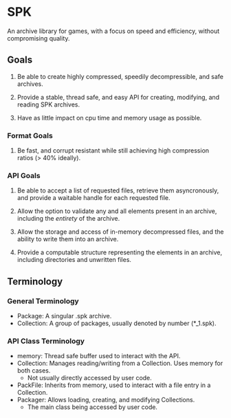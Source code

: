 # SPK

An archive library for games, with a focus on speed and efficiency, without compromising quality.

## Goals

1. Be able to create highly compressed, speedily decompressible, and safe archives.

2. Provide a stable, thread safe, and easy API for creating, modifying, and reading SPK archives.

3. Have as little impact on cpu time and memory usage as possible.

### Format Goals

1. Be fast, and corrupt resistant while still achieving high compression ratios (> 40% ideally).

### API Goals

1. Be able to accept a list of requested files, retrieve them asyncronously, and provide a waitable handle for each
requested file.

2. Allow the option to validate any and all elements present in an archive, including the *entirety* of the archive.

3. Allow the storage and access of in-memory decompressed files, and the ability to write them into an archive.

4. Provide a computable structure representing the elements in an archive, including directories and unwritten files.

## Terminology

### General Terminology

- Package: A singular .spk archive.
- Collection: A group of packages, usually denoted by number (*_1.spk).

### API Class Terminology

- memory: Thread safe buffer used to interact with the API.
- Collection: Manages reading/writing from a Collection. Uses memory for both cases.
  - Not usually directly accessed by user code.
- PackFile: Inherits from memory, used to interact with a file entry in a Collection.
- Packager: Allows loading, creating, and modifying Collections.
  - The main class being accessed by user code.
